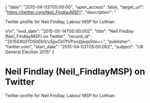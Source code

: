 {
  "date": "2015-04-03T05:00:00", 
  "open_access": false, 
  "target_url": "https://twitter.com/Neil_FindlayMSP/", 
  "description": "<p>Twitter profile for Neil Findlay, Labour MSP for Lothian.</p>\r\n", 
  "end_date": "2015-05-14T00:00:00Z", 
  "title": "Neil Findlay (Neil_FindlayMSP) on Twitter", 
  "record_id": "20150403T050000/u5jjuCH7fVPxnzljeqs5tw==", 
  "publisher": "twitter.com", 
  "start_date": "2015-04-03T05:00:00Z", 
  "subject": "UK General Election 2015"
}

# Neil Findlay (Neil_FindlayMSP) on Twitter

<p>Twitter profile for Neil Findlay, Labour MSP for Lothian.</p>
